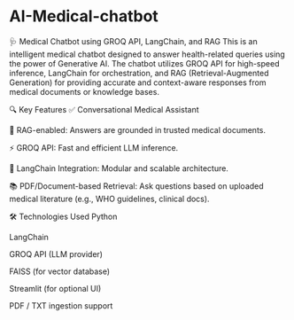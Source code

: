 # AI-Medical-chatbot
🩺 Medical Chatbot using GROQ API, LangChain, and RAG
This is an intelligent medical chatbot designed to answer health-related queries using the power of Generative AI. The chatbot utilizes GROQ API for high-speed inference, LangChain for orchestration, and RAG (Retrieval-Augmented Generation) for providing accurate and context-aware responses from medical documents or knowledge bases.

🔍 Key Features
✅ Conversational Medical Assistant

🧠 RAG-enabled: Answers are grounded in trusted medical documents.

⚡ GROQ API: Fast and efficient LLM inference.

🔗 LangChain Integration: Modular and scalable architecture.

📚 PDF/Document-based Retrieval: Ask questions based on uploaded medical literature (e.g., WHO guidelines, clinical docs).

🛠️ Technologies Used
Python

LangChain

GROQ API (LLM provider)

 FAISS (for vector database)

Streamlit (for optional UI)

PDF / TXT ingestion support
